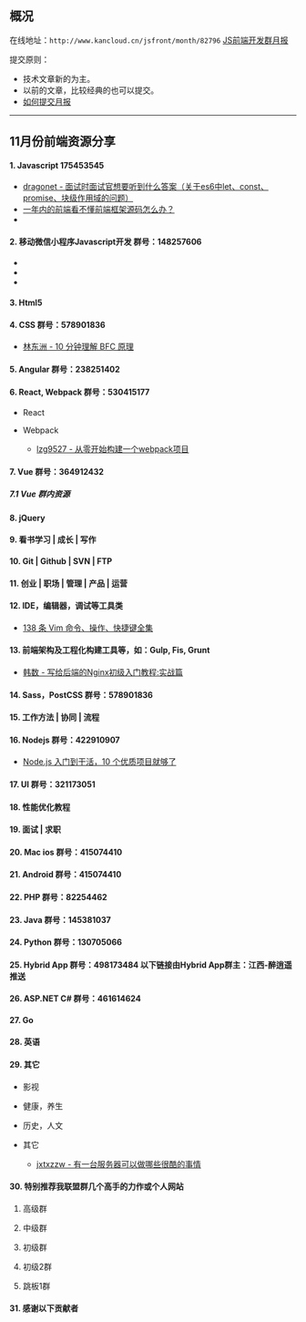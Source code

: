 ## 概况

在线地址：`http://www.kancloud.cn/jsfront/month/82796` [JS前端开发群月报](http://www.kancloud.cn/jsfront/month/82796)


提交原则：

- 技术文章新的为主。
- 以前的文章，比较经典的也可以提交。
- [如何提交月报](http://www.kancloud.cn/jsfront/month/227309)

---


## 11月份前端资源分享
#### 1. Javascript 175453545
- [dragonet - 面试时面试官想要听到什么答案（关于es6中let、const、promise、块级作用域的问题）](https://juejin.im/post/5db13c1b518825644c4a69e1)
- [一年内的前端看不懂前端框架源码怎么办？](https://www.zhihu.com/question/350289336)
- []()


#### 2. 移动微信小程序Javascript开发 群号：148257606
- []()
- []()
- []()

#### 3. Html5

#### 4. CSS  群号：578901836
- [林东洲 - 10 分钟理解 BFC 原理](https://zhuanlan.zhihu.com/p/25321647)

#### 5. Angular 群号：238251402

#### 6. React, Webpack 群号：530415177
- React


- Webpack

  - [lzg9527 - 从零开始构建一个webpack项目](https://juejin.im/post/5db0fd1bf265da4d4216a9c5)

#### 7. Vue 群号：364912432

##### 7.1 Vue 群内资源


#### 8. jQuery

#### 9. 看书学习 | 成长 | 写作

#### 10. Git | Github | SVN | FTP

#### 11. 创业 | 职场 | 管理 | 产品 | 运营

#### 12. IDE，编辑器，调试等工具类
- [138 条 Vim 命令、操作、快捷键全集](https://zhuanlan.zhihu.com/p/58361985)

#### 13. 前端架构及工程化构建工具等，如：Gulp, Fis, Grunt
- [韩数 - 写给后端的Nginx初级入门教程:实战篇](https://juejin.im/entry/5db8f9e9f265da4cf85d714c)

#### 14. Sass，PostCSS  群号：578901836

#### 15. 工作方法 | 协同 | 流程


#### 16. Nodejs 群号：422910907
- [Node.js 入门到干活，10 个优质项目就够了](https://zhuanlan.zhihu.com/p/88452684)

#### 17. UI 群号：321173051

#### 18. 性能优化教程



#### 19. 面试 | 求职

#### 20. Mac ios 群号：415074410

#### 21. Android 群号：415074410

#### 22. PHP 群号：82254462

#### 23. Java 群号：145381037

#### 24. Python 群号：130705066

#### 25. Hybrid App 群号：498173484 以下链接由Hybrid App群主：江西-醉逍遥推送

#### 26. ASP.NET C# 群号：461614624

#### 27. Go

#### 28. 英语

#### 29. 其它

- 影视


- 健康，养生



- 历史，人文


- 其它

  - [jxtxzzw - 有一台服务器可以做哪些很酷的事情](https://zhuanlan.zhihu.com/p/88840814)



#### 30. 特别推荐我联盟群几个高手的力作或个人网站

1. 高级群



2. 中级群


3. 初级群

4. 初级2群


5. 跳板1群


#### 31. 感谢以下贡献者

